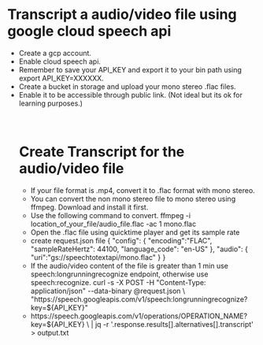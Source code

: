 
<b><h1>Transcript a audio/video file using google cloud speech api </h1></b>
<p>
<ul>
<li>Create a gcp account.</li>
<li>Enable cloud speech api.</li>
<li>Remember to save your API_KEY and export it to your bin path using export API_KEY=XXXXXX.</li>
<li>Create a bucket in storage and upload your mono stereo .flac files.</li>
<li>Enable it to be accessible through public link. (Not ideal but its ok for learning purposes.)</li>
<br>
<br>
<b><h1>Create Transcript for the audio/video file</h1></b>
<ul>
<li>
If your file format is .mp4, convert it to .flac format with mono stereo.</li>
<li>You can convert the non mono stereo file to mono stereo using ffmpeg. Download and install it first.</li>
<li>Use the following command to convert.
ffmpeg -i location_of_your_file/audio_file.flac -ac 1 mono.flac</li>
<li>Open the .flac file using quicktime player and get its sample rate </li>
<li>create request.json file
{
  "config": {
      "encoding":"FLAC",  
      "sampleRateHertz": 44100,  
      "language_code": "en-US"
  },
  "audio": {
      "uri":"gs://speechtotextapi/mono.flac"
  }
}</li>

<li>If the audio/video content of the file is greater than 1 min use speech:longrunningrecognize endpoint, otherwise use speech:recognize.
curl -s -X POST -H "Content-Type: application/json" --data-binary @request.json \
"https://speech.googleapis.com/v1/speech:longrunningrecognize?key=${API_KEY}"
</li>
<li>
https://speech.googleapis.com/v1/operations/OPERATION_NAME?key=${API_KEY} \
| jq -r '.response.results[].alternatives[].transcript' > output.txt
</li>
</ul>
